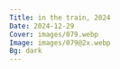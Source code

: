```yaml
---
Title: in the train, 2024
Date: 2024-12-29
Cover: images/079.webp
Image: images/079@2x.webp
Bg: dark
---
```


